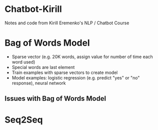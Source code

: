 # Chatbot-Kirill
Notes and code from Kirill Eremenko's NLP / Chatbot Course

# Bag of Words Model
* Sparse vector (e.g. 20K words, assign value for number of time each word used)
* Special words are last element
* Train examples with sparse vectors to create model
* Model examples: logistic regression (e.g. predict "yes" or "no" response), neural network

## Issues with Bag of Words Model


# Seq2Seq
